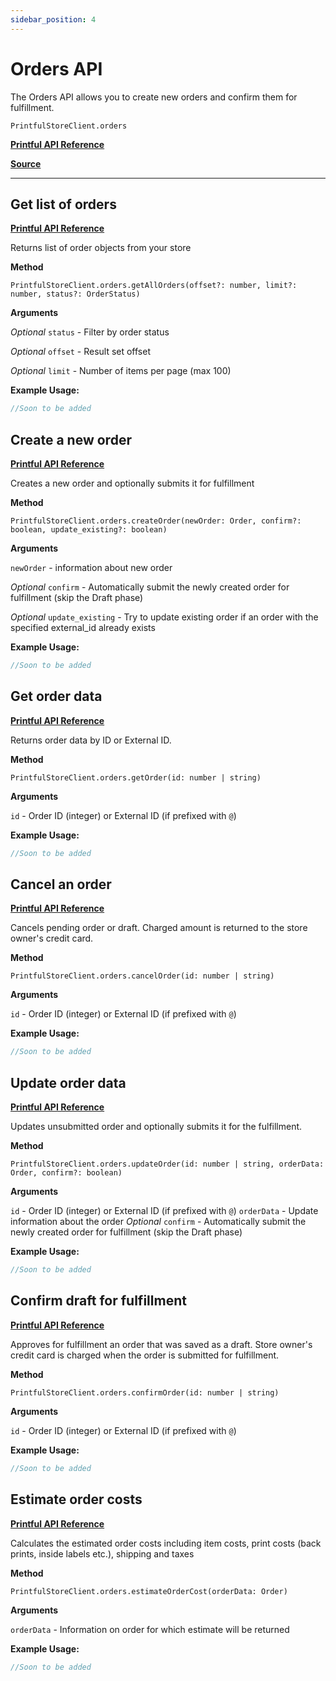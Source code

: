 ```yaml
---
sidebar_position: 4
---
```


# Orders API

The Orders API allows you to create new orders and confirm them for fulfillment.

`PrintfulStoreClient.orders`

[**Printful API Reference**](https://developers.printful.com/docs/?_gl=1*1sbmfdi*_ga*NDMzMTM2Mjk0LjE2ODcyMzU3MDc.*_ga_EZ4XVRL864*MTY4ODc3OTM1NC4xMi4xLjE2ODg3ODEwMzYuMTAuMC4w#tag/Orders-API)

[**Source**](https://github.com/artT14/printful-sdk-js/blob/main/src/lib/orders.ts)

---

## Get list of orders

[**Printful API Reference**](https://developers.printful.com/docs/?_gl=1*1sbmfdi*_ga*NDMzMTM2Mjk0LjE2ODcyMzU3MDc.*_ga_EZ4XVRL864*MTY4ODc3OTM1NC4xMi4xLjE2ODg3ODEwMzYuMTAuMC4w#operation/getOrders)

Returns list of order objects from your store

**Method**

`PrintfulStoreClient.orders.getAllOrders(offset?: number, limit?: number, status?: OrderStatus)`

**Arguments**

*Optional* `status` - Filter by order status

*Optional* `offset` -  Result set offset

*Optional* `limit` -  Number of items per page (max 100)

**Example Usage:**
```js
//Soon to be added
```

## Create a new order

[**Printful API Reference**](https://developers.printful.com/docs/?_gl=1*1sbmfdi*_ga*NDMzMTM2Mjk0LjE2ODcyMzU3MDc.*_ga_EZ4XVRL864*MTY4ODc3OTM1NC4xMi4xLjE2ODg3ODEwMzYuMTAuMC4w#operation/createOrder)

Creates a new order and optionally submits it for fulfillment

**Method**

`PrintfulStoreClient.orders.createOrder(newOrder: Order, confirm?: boolean, update_existing?: boolean)`

**Arguments**

`newOrder` - information about new order

*Optional* `confirm` - Automatically submit the newly created order for fulfillment (skip the Draft phase)

*Optional* `update_existing` - Try to update existing order if an order with the specified external_id already exists

**Example Usage:**
```js
//Soon to be added
```

## Get order data

[**Printful API Reference**](https://developers.printful.com/docs/?_gl=1*1sbmfdi*_ga*NDMzMTM2Mjk0LjE2ODcyMzU3MDc.*_ga_EZ4XVRL864*MTY4ODc3OTM1NC4xMi4xLjE2ODg3ODEwMzYuMTAuMC4w#operation/getOrderById)

Returns order data by ID or External ID.

**Method**

`PrintfulStoreClient.orders.getOrder(id: number | string)`

**Arguments**

`id` - Order ID (integer) or External ID (if prefixed with `@`)

**Example Usage:**
```js
//Soon to be added
```

## Cancel an order

[**Printful API Reference**](https://developers.printful.com/docs/?_gl=1*1sbmfdi*_ga*NDMzMTM2Mjk0LjE2ODcyMzU3MDc.*_ga_EZ4XVRL864*MTY4ODc3OTM1NC4xMi4xLjE2ODg3ODEwMzYuMTAuMC4w#operation/cancelOrderById)

Cancels pending order or draft. Charged amount is returned to the store owner's credit card.

**Method**

`PrintfulStoreClient.orders.cancelOrder(id: number | string)`

**Arguments**

`id` - Order ID (integer) or External ID (if prefixed with `@`)

**Example Usage:**
```js
//Soon to be added
```

## Update order data

[**Printful API Reference**](https://developers.printful.com/docs/?_gl=1*1sbmfdi*_ga*NDMzMTM2Mjk0LjE2ODcyMzU3MDc.*_ga_EZ4XVRL864*MTY4ODc3OTM1NC4xMi4xLjE2ODg3ODEwMzYuMTAuMC4w#operation/updateOrderById)

Updates unsubmitted order and optionally submits it for the fulfillment.

**Method**

`PrintfulStoreClient.orders.updateOrder(id: number | string, orderData: Order, confirm?: boolean)`

**Arguments**

`id` - Order ID (integer) or External ID (if prefixed with `@`)
`orderData` - Update information about the order
*Optional* `confirm` - Automatically submit the newly created order for fulfillment (skip the Draft phase)

**Example Usage:**
```js
//Soon to be added
```

## Confirm draft for fulfillment

[**Printful API Reference**](https://developers.printful.com/docs/?_gl=1*1sbmfdi*_ga*NDMzMTM2Mjk0LjE2ODcyMzU3MDc.*_ga_EZ4XVRL864*MTY4ODc3OTM1NC4xMi4xLjE2ODg3ODEwMzYuMTAuMC4w#operation/confirmOrderById)

Approves for fulfillment an order that was saved as a draft. Store owner's credit card is charged when the order is submitted for fulfillment.

**Method**

`PrintfulStoreClient.orders.confirmOrder(id: number | string)`

**Arguments**

`id` - Order ID (integer) or External ID (if prefixed with `@`)

**Example Usage:**
```js
//Soon to be added
```

## Estimate order costs

[**Printful API Reference**](https://developers.printful.com/docs/?_gl=1*1sbmfdi*_ga*NDMzMTM2Mjk0LjE2ODcyMzU3MDc.*_ga_EZ4XVRL864*MTY4ODc3OTM1NC4xMi4xLjE2ODg3ODEwMzYuMTAuMC4w#operation/estimateOrderCosts)

Calculates the estimated order costs including item costs, print costs (back prints, inside labels etc.), shipping and taxes

**Method**

`PrintfulStoreClient.orders.estimateOrderCost(orderData: Order)`

**Arguments**

`orderData` - Information on order for which estimate will be returned

**Example Usage:**
```js
//Soon to be added
```